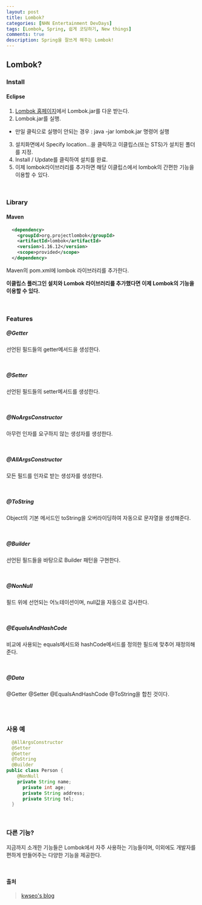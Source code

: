 ```yaml
---
layout: post
title: Lombok?
categories: [NHN Entertainment DevDays]
tags: [Lombok, Spring, 쉽게 코딩하기, New things]
comments: true
description: Spring을 잘쓰게 해주는 Lombok!
---
```


## Lombok? ##

### Install ###

#### Eclipse ####

1. [Lombok 홈페이지](https://projectlombok.org/)에서 Lombok.jar를 다운 받는다.
2. Lombok.jar를 실행.
- 만일 클릭으로 실행이 안되는 경우 : java -jar lombok.jar 명령어 실행
3. 설치화면에서 Specify location...을 클릭하고 이클립스(또는 STS)가 설치된 폴더를 지정.
4. Install / Update를 클릭하여 설치를 완료.
5. 이제 lombok라이브러리를 추가하면 해당 이클립스에서 lombok의 간편한 기능을 이용할 수 있다.

<br>

### Library

#### Maven

```xml
  <dependency>
    <groupId>org.projectlombok</groupId>
    <artifactId>lombok</artifactId>
    <version>1.16.12</version>
    <scope>provided</scope>
  </dependency>
```

Maven의 pom.xml에 lombok 라이브러리를 추가한다.

**이클립스 플러그인 설치와 Lombok 라이브러리를 추가했다면 이제 Lombok의 기능을 이용할 수 있다.**

<br>

### Features ###

##### @Getter #####
선언된 필드들의 getter메서드을 생성한다.

<br>

##### @Setter #####
선언된 필드들의 setter메서드를 생성한다.

<br>

##### @NoArgsConstructor #####
아무런 인자를 요구하지 않는 생성자를 생성한다.

<br>

##### @AllArgsConstructor #####
모든 필드를 인자로 받는 생성자를 생성한다.

<br>

##### @ToString #####
Object의 기본 메서드인 toString을 오버라이딩하여 자동으로 문자열을 생성해준다.

<br>

##### @Builder #####
선언된 필드들을 바탕으로 Builder 패턴을 구현한다.

<br>

##### @NonNull #####
필드 위에 선언되는 어노테이션이며, null값을 자동으로 검사한다.

<br>

##### @EqualsAndHashCode #####
비교에 사용되는 equals메서드와 hashCode메서드를 정의한 필드에 맞추어 재정의해준다.

<br>

##### @Data #####
@Getter @Setter @EqualsAndHashCode @ToString을 합친 것이다.

<br><br>

### 사용 예 ###

```java
  @AllArgsConstructor
  @Setter
  @Getter
  @ToString
  @Builder
public class Person {
  	@NonNull
  	private String name;
      private int age;
      private String address;
      private String tel;
  }
```

<br>

### 다른 기능? ###

지금까지 소개한 기능들은 Lombok에서 자주 사용하는 기능들이며, 이외에도 개발자를 편하게 만들어주는 다양한 기능을 제공한다.

<br>

#### 출처 ####
>[kwseo's blog](http://kwseo.github.io/)
